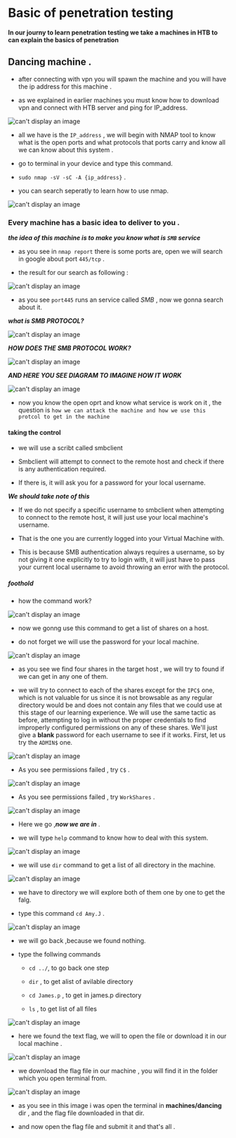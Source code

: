 # Basic of penetration testing 

**In our journy to learn penetration testing we take a machines in HTB to can explain the basics of penetration** 

## Dancing machine .
	
   - after connecting with vpn you will spawn the machine and you will have the ip address for this machine .

   - as we explained in earlier machines you must know how to download vpn and connect with HTB server and ping for IP_address.

![can't display an image](images/ping_ip.png)

- all we have is the `IP_address` , we will begin with NMAP tool to know what is the open ports and what protocols that ports carry and  		know all we can know about this system .

- go to terminal in your device and type this command.
-  ```sudo nmap -sV -sC -A {ip_address}``` .
- you can search seperatly to learn how to use nmap.

![can't display an image](images/nmap.png)



### Every machine has a basic idea to deliver to you .


***the idea of this machine is to make you know what is `SMB` service***

- as you see in `nmap report` there is some ports are, open we will search in google about port `445/tcp` .

- the result for our search as following :

![can't display an image](images/port.png)

- as you see  `port445` runs an service called *SMB* , now we gonna search about it.


***what is SMB PROTOCOL?***

![can't display an image](images/smb1.png)

***HOW DOES THE SMB PROTOCOL WORK?***

![can't display an image](images/smb2.png)

***AND HERE YOU SEE DIAGRAM TO IMAGINE HOW IT WORK***

![can't display an image](images/smb_diagram.png)

- now you know the open oprt and know what service is work on it , the question is ```how we can attack the machine and how we use this protcol to get in the machine```

#### taking the control

- we will use a scribt called smbclient

- Smbclient will attempt to connect to the remote host and check if there is any authentication required.

- If there is, it will ask you for a password for your local username.

***We should take note of this***

- If we do not specify a specific username to smbclient when attempting to connect to the remote host, it will just use your
    local machine's username.

- That is the one you are currently logged into your Virtual Machine with. 

- This is because SMB authentication always requires a username, so by not giving it one explicitly to try to login
with, it will just have to pass your current local username to avoid throwing an error with the protocol.

##### foothold

- how the command work?

![can't display an image](images/smb_help.png)

- now we gonng use this command to get a list of shares on a host.

- do not forget we will use the password for your local machine.

![can't display an image](images/smbclient.png)

- as you see we find four shares in the target host , we will try to found if we can get in any one of them.

- we will try to connect to each of the shares except for the `IPC$` one, which is not valuable for us since it is
 not browsable as any regular directory would be and does not contain any files that we could use at this
 stage of our learning experience. We will use the same tactic as before, attempting to log in without the
 proper credentials to find improperly configured permissions on any of these shares. We'll just give a **blank**
 password for each username to see if it works. First, let us try the `ADMIN$` one.


![can't display an image](images/admin.png)

- As you see permissions failed , try `C$` .

![can't display an image](images/c.png)

- As you see permissions failed , try `WorkShares` .

![can't display an image](images/workshares.png)

- Here we go ,***now we are in*** .

- we will type `help` command to know how to deal with this system.

![can't display an image](images/sharehelp.png)


- we will use `dir` command to get a list of all directory in the machine.

![can't display an image](images/dir.png)

- we have to directory we will explore both of them one by one to get the falg.

- type this command ```cd Amy.J``` .

![can't display an image](images/amy.png)

- we will go back ,because we found nothing.

- type the follwing commands

  - ```cd ../```, to go back one step

  - ```dir``` , to get alist of avilable directory

  - ```cd James.p``` , to get in james.p directory

  - `ls` , to get list of all files

![can't display an image](images/james.png)


- here we found the text flag, we will to open the file or download it in our local machine .

![can't display an image](images/get.png)

- we download the flag file in our machine , you will find it in the folder which you open terminal from.

![can't display an image](images/local.png)

- as you see in this image i was open the terminal in **machines/dancing** dir , and the flag file downloaded in that dir.

- and now open the  flag file and submit it and that's all .